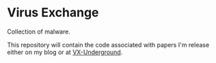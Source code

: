 # Virus Exchange 

Collection of malware.

This repository will contain the code associated with papers I'm release either on my blog or at [VX-Underground](https://vxug.fakedoma.in/).
